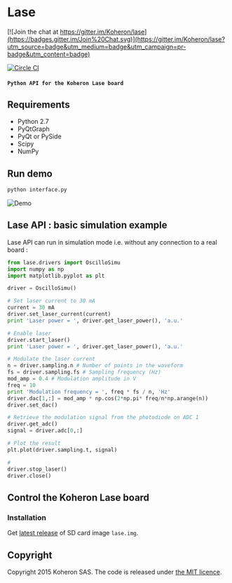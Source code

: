 # Lase

[![Join the chat at https://gitter.im/Koheron/lase](https://badges.gitter.im/Join%20Chat.svg)](https://gitter.im/Koheron/lase?utm_source=badge&utm_medium=badge&utm_campaign=pr-badge&utm_content=badge)

[![Circle CI](https://circleci.com/gh/Koheron/lase/tree/master.svg?style=shield)](https://circleci.com/gh/Koheron/lase/tree/master)

#### `Python API for the Koheron Lase board`

## Requirements

* Python 2.7
* PyQtGraph
* PyQt or PySide 
* Scipy
* NumPy

## Run demo

```sh
python interface.py
```

![Demo](https://cloud.githubusercontent.com/assets/1735094/9765362/317e8212-5714-11e5-8480-ab3e311260c9.gif)

## Lase API : basic simulation example

Lase API can run in simulation mode i.e. without any connection to a real board :

```python
from lase.drivers import OscilloSimu
import numpy as np
import matplotlib.pyplot as plt

driver = OscilloSimu()

# Set laser current to 30 mA
current = 30 mA
driver.set_laser_current(current)
print 'Laser power = ', driver.get_laser_power(), 'a.u.'

# Enable laser
driver.start_laser()
print 'Laser power = ', driver.get_laser_power(), 'a.u.'

# Modulate the laser current
n = driver.sampling.n # Number of points in the waveform
fs = driver.sampling.fs # Sampling frequency (Hz)
mod_amp = 0.4 # Modulation amplitude in V
freq = 10
print 'Modulation frequency = ', freq * fs / n, 'Hz'
driver.dac[1,:] = mod_amp * np.cos(2*np.pi* freq/n*np.arange(n))
driver.set_dac()

# Retrieve the modulation signal from the photodiode on ADC 1
driver.get_adc()
signal = driver.adc[0,:]

# Plot the result
plt.plot(driver.sampling.t, signal)

#
driver.stop_laser()
driver.close()

```

## Control the Koheron Lase board

### Installation

Get [latest release](https://github.com/Koheron/Lase/releases) of SD card image `lase.img`.

## Copyright

Copyright 2015 Koheron SAS. The code is released under [the MIT licence](https://github.com/Koheron/Lase/blob/master/LICENSE).

